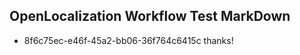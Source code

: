 ## OpenLocalization Workflow Test MarkDown
* 8f6c75ec-e46f-45a2-bb06-36f764c6415c thanks!

<!--HONumber=Jul16_HO3-->



